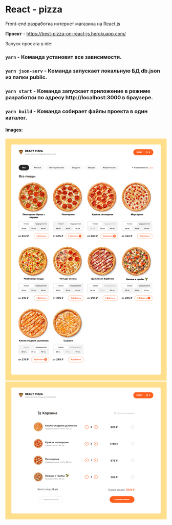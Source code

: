 # React - pizza

Front-end разработка интернет магазина на React.js

**Проект** - https://best-pizza-on-react-js.herokuapp.com/

Запуск проекта в ide:

### `yarn` - Команда установит все зависимости.

### `yarn json-serv` - Команда запускает локальную БД db.json из папки public.

### `yarn start` - Команда запускает приложение в режиме разработки по адресу http://localhost:3000 в браузере.

### `yarn build` - Команда собирает файлы проекта в один каталог.

#### Images:

<p align="center">
  <img src="https://github.com/AlexDyatlov/react-pizza/raw/master/src/assets/img/readme1.png">
  <img src="https://github.com/AlexDyatlov/react-pizza/raw/master/src/assets/img/readme2.png">
</p>